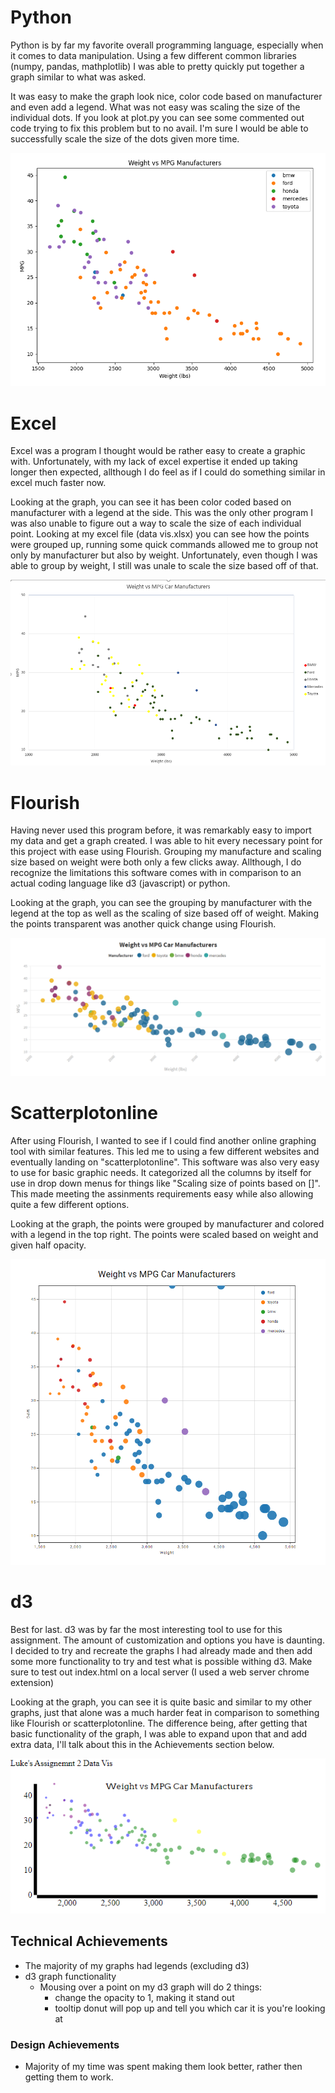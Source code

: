 # Python

Python is by far my favorite overall programming language, especially when it comes to data manipulation. Using a few different common libraries (numpy, pandas, mathplotlib) I was able to pretty quickly put together a graph similar to what was asked.

It was easy to make the graph look nice, color code based on manufacturer and even add a legend. What was not easy was scaling the size of the individual dots. If you look at plot.py you can see some commented out code trying to fix this problem but to no avail. I'm sure I would be able to successfully scale the size of the dots given more time.

![pythonplot](img/python_graph.png)

# Excel

Excel was a program I thought would be rather easy to create a graphic with. Unfortunately, with my lack of excel expertise it ended up taking longer then expected, allthough I do feel as if I could do something similar in excel much faster now.

Looking at the graph, you can see it has been color coded based on manufacturer with a legend at the side. This was the only other program I was also unable to figure out a way to scale the size of each individual point. Looking at my excel file (data vis.xlsx) you can see how the points were grouped up, running some quick commands allowed me to group not only by manufacturer but also by weight. Unfortunately, even though I was able to group by weight, I still was unale to scale the size based off of that.

![excelgraph](img/excel_graph.png)

# Flourish

Having never used this program before, it was remarkably easy to import my data and get a graph created. I was able to hit every necessary point for this project with ease using Flourish. Grouping my manufacture and scaling size based on weight were both only a few clicks away. Allthough, I do recognize the limitations this software comes with in comparison to an actual coding language like d3 (javascript) or python.

Looking at the graph, you can see the grouping by manufacturer with the legend at the top as well as the scaling of size based off of weight. Making the points transparent was another quick change using Flourish. 

![flourishgraph](img/Flourish_graph.png)

# Scatterplotonline

After using Flourish, I wanted to see if I could find another online graphing tool with similar features. This led me to using a few different websites and eventually landing on "scatterplotonline". This software was also very easy to use for basic graphic needs. It categorized all the columns by itself for use in drop down menus for things like "Scaling size of points based on []". This made meeting the assinments requirements easy while also allowing quite a few different options.

Looking at the graph, the points were grouped by manufacturer and colored with a legend in the top right. The points were scaled based on weight and given half opacity. 

![scatterplotonlinegraph](img/scatterplotonline_graph.png)

# d3

Best for last. d3 was by far the most interesting tool to use for this assignment. The amount of customization and options you have is daunting. I decided to try and recreate the graphs I had already made and then add some more functionality to try and test what is possible withing d3. Make sure to test out index.html on a local server (I used a web server chrome extension)

Looking at the graph, you can see it is quite basic and similar to my other graphs, just that alone was a much harder feat in comparison to something like Flourish or scatterplotonline. The difference being, after getting that basic functionality of the graph, I was able to expand upon that and add extra data, I'll talk about this in the Achievements section below.

![d3graph](img/d3_graph.png)


## Technical Achievements
- The majority of my graphs had legends (excluding d3)
- d3 graph functionality
  - Mousing over a point on my d3 graph will do 2 things:
      - change the opacity to 1, making it stand out
      - tooltip donut will pop up and tell you which car it is you're looking at

### Design Achievements
- Majority of my time was spent making them look better, rather then getting them to work.